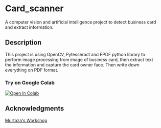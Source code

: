 # Card_scanner

A computer vision and artificial intelligence project to detect business card and extract information.

## Description

This project is using OpenCV, Pytesseract and FPDF python library to perform image processing from image of business card, then extract text the information and capture the card owner face. Then write down everything on PDF format.


### Try on Google Colab

<div class="logo">
        <a href="https://colab.research.google.com/drive/1WUYiR0l2rVsKalezCx2o2A5pCALaQAC3?usp=sharing">
    <img src="https://colab.research.google.com/assets/colab-badge.svg" alt="Open In Colab"></a>
</div>

## Acknowledgments

[Murtaza's Workshop](https://www.computervision.zone/courses/document-scanner/)
